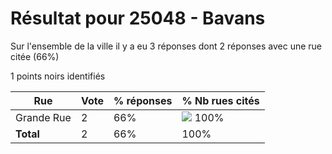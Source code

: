 # Résultat pour 25048 - Bavans

Sur l'ensemble de la ville il y a eu 3 réponses dont 2 réponses avec une rue citée (66%)

1 points noirs identifiés

| Rue | Vote | % réponses | % Nb rues cités|
|-----|------|------------|----------------|
| Grande Rue | 2 | 66% | <img src="../../img/bar_100.gif" />&nbsp;100%|
| **Total** | 2 | 66% | 100%|
